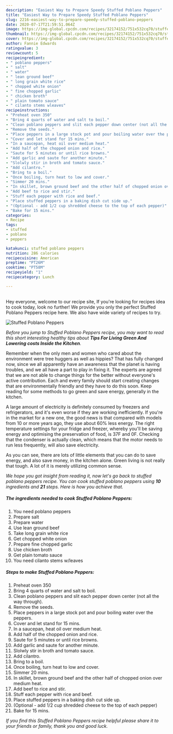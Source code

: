 ```yaml
---
description: "Easiest Way to Prepare Speedy Stuffed Poblano Peppers"
title: "Easiest Way to Prepare Speedy Stuffed Poblano Peppers"
slug: 2216-easiest-way-to-prepare-speedy-stuffed-poblano-peppers
date: 2020-07-17T21:59:51.064Z
image: https://img-global.cpcdn.com/recipes/32174152/751x532cq70/stuffed-poblano-peppers-recipe-main-photo.jpg
thumbnail: https://img-global.cpcdn.com/recipes/32174152/751x532cq70/stuffed-poblano-peppers-recipe-main-photo.jpg
cover: https://img-global.cpcdn.com/recipes/32174152/751x532cq70/stuffed-poblano-peppers-recipe-main-photo.jpg
author: Fannie Edwards
ratingvalue: 3
reviewcount: 5
recipeingredient:
- " poblano peppers"
- " salt"
- " water"
- " lean ground beef"
- " long grain white rice"
- " chopped white onion"
- " fine chopped garlic"
- " chicken broth"
- " plain tomato sauce"
- " cilanto stems wleaves"
recipeinstructions:
- "Preheat oven 350"
- "Bring 4 quarts of water and salt to boil."
- "Clean poblano peppers and slit each pepper down center (not all the way through)."
- "Remove the seeds."
- "Place peppers in a large stock pot and pour boiling water over the peppers."
- "Cover and let stand for 15 mins."
- "In a saucepan, heat oil over medium heat."
- "Add half of the chopped onion and rice."
- "Saute for 5 minutes or until rice browns."
- "Add garlic and saute for another minute."
- "Slolwly stir in broth and tomato sauce."
- "Add cilantro."
- "Bring to a boil."
- "Once boiling, turn heat to low and cover."
- "Simmer 20 mins."
- "In skillet, brown ground beef and the other half of chopped onion over medium heat."
- "Add beef to rice and stir."
- "Stuff each pepper with rice and beef."
- "Place stuffed peppers in a baking dish cut side up."
- "(Optional - add 1/2 cup shredded cheese to the top of each pepper)"
- "Bake for 15 mins."
categories:
- Recipe
tags:
- stuffed
- poblano
- peppers

katakunci: stuffed poblano peppers 
nutrition: 286 calories
recipecuisine: American
preptime: "PT26M"
cooktime: "PT58M"
recipeyield: "1"
recipecategory: Lunch

---
```

<br>
Hey everyone, welcome to our recipe site, If you're looking for recipes idea to cook today, look no further! We provide you only the perfect Stuffed Poblano Peppers recipe here. We also have wide variety of recipes to try.
<br>


![Stuffed Poblano Peppers](https://img-global.cpcdn.com/recipes/32174152/751x532cq70/stuffed-poblano-peppers-recipe-main-photo.jpg)

<i>Before you jump to Stuffed Poblano Peppers recipe, you may want to read this short interesting healthy tips about 
<strong>Tips For Living Green And Lowering costs Inside the Kitchen</strong>.</i>
</br>

Remember when the only men and women who cared about the environment were tree huggers as well as hippies? That has fully changed now, since we all apparently have an awareness that the planet is having troubles, and we all have a part to play in fixing it. The experts are agreed that we are not able to change things for the better without everyone's active contribution. Each and every family should start creating changes that are environmentally friendly and they have to do this soon. Keep reading for some methods to go green and save energy, generally in the kitchen.

A large amount of electricity is definitely consumed by freezers and refrigerators, and it's even worse if they are working inefficiently. If you're in the market for a new one, the good news is that compared with models from 10 or more years ago, they use about 60% less energy. The right temperature settings for your fridge and freezer, whereby you'll be saving energy and optimising the preservation of food, is 37F and 0F. Checking that the condenser is actually clean, which means that the motor needs to run less frequently, will also save electricity.

As you can see, there are lots of little elements that you can do to save energy, and also save money, in the kitchen alone. Green living is not really that tough. A lot of it is merely utilizing common sense.


<i>We hope you got insight from reading it, now let's go back to stuffed poblano peppers recipe. You can cook stuffed poblano peppers using <strong>10</strong> ingredients and <strong>21</strong> steps. Here is how you achieve that.
</i>

##### The ingredients needed to cook Stuffed Poblano Peppers:

1. You need  poblano peppers
1. Prepare  salt
1. Prepare  water
1. Use  lean ground beef
1. Take  long grain white rice
1. Get  chopped white onion
1. Prepare  fine chopped garlic
1. Use  chicken broth
1. Get  plain tomato sauce
1. You need  cilanto stems w/leaves


##### Steps to make Stuffed Poblano Peppers:

1. Preheat oven 350
1. Bring 4 quarts of water and salt to boil.
1. Clean poblano peppers and slit each pepper down center (not all the way through).
1. Remove the seeds.
1. Place peppers in a large stock pot and pour boiling water over the peppers.
1. Cover and let stand for 15 mins.
1. In a saucepan, heat oil over medium heat.
1. Add half of the chopped onion and rice.
1. Saute for 5 minutes or until rice browns.
1. Add garlic and saute for another minute.
1. Slolwly stir in broth and tomato sauce.
1. Add cilantro.
1. Bring to a boil.
1. Once boiling, turn heat to low and cover.
1. Simmer 20 mins.
1. In skillet, brown ground beef and the other half of chopped onion over medium heat.
1. Add beef to rice and stir.
1. Stuff each pepper with rice and beef.
1. Place stuffed peppers in a baking dish cut side up.
1. (Optional - add 1/2 cup shredded cheese to the top of each pepper)
1. Bake for 15 mins.


<i>If you find this Stuffed Poblano Peppers recipe helpful please share it to your friends or family, thank you and good luck.</i>
